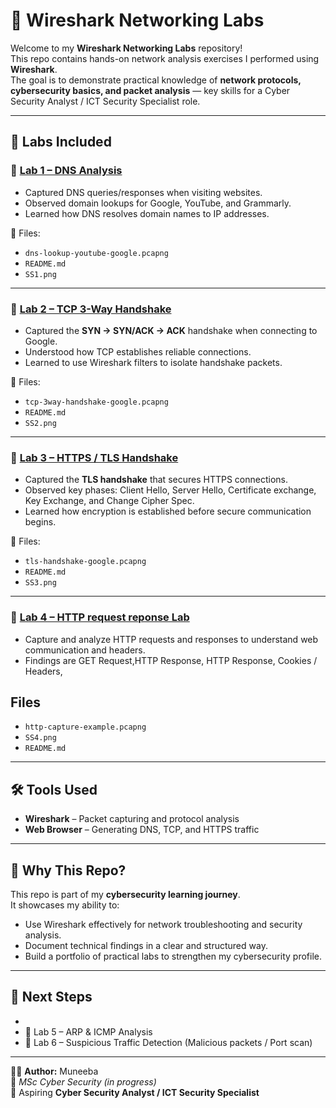 # 🧪 Wireshark Networking Labs

Welcome to my **Wireshark Networking Labs** repository!  
This repo contains hands-on network analysis exercises I performed using **Wireshark**.  
The goal is to demonstrate practical knowledge of **network protocols, cybersecurity basics, and packet analysis** — key skills for a Cyber Security Analyst / ICT Security Specialist role.  

---

## 📂 Labs Included

### 🔹 [Lab 1 – DNS Analysis](Lab1-DNS-Analysis/README.md)
- Captured DNS queries/responses when visiting websites.
- Observed domain lookups for Google, YouTube, and Grammarly.
- Learned how DNS resolves domain names to IP addresses.

📁 Files:  
- `dns-lookup-youtube-google.pcapng`  
- `README.md`  
- `SS1.png`

---

### 🔹 [Lab 2 – TCP 3-Way Handshake](Lab2-TCP3-Way-Handshake/README.md)
- Captured the **SYN → SYN/ACK → ACK** handshake when connecting to Google.
- Understood how TCP establishes reliable connections.
- Learned to use Wireshark filters to isolate handshake packets.

📁 Files:  
- `tcp-3way-handshake-google.pcapng`  
- `README.md`  
- `SS2.png`

---

### 🔹 [Lab 3 – HTTPS / TLS Handshake](Lab3-HTTPS-TLS-Handshake/README.md)
- Captured the **TLS handshake** that secures HTTPS connections.
- Observed key phases: Client Hello, Server Hello, Certificate exchange, Key Exchange, and Change Cipher Spec.
- Learned how encryption is established before secure communication begins.

📁 Files:  
- `tls-handshake-google.pcapng`  
- `README.md`  
- `SS3.png`

---
### 🔹 [Lab 4 – HTTP request reponse Lab](Lab4-HTTP-Request-Response-Analysis/README.md)
- Capture and analyze HTTP requests and responses to understand web communication and headers.
- Findings are GET Request,HTTP Response, HTTP Response, Cookies / Headers,

##  Files
- `http-capture-example.pcapng`
- `SS4.png`
- `README.md`

---

## 🛠 Tools Used
- **Wireshark** – Packet capturing and protocol analysis  
- **Web Browser** – Generating DNS, TCP, and HTTPS traffic  

---

## 🌟 Why This Repo?
This repo is part of my **cybersecurity learning journey**.  
It showcases my ability to:  
- Use Wireshark effectively for network troubleshooting and security analysis.  
- Document technical findings in a clear and structured way.  
- Build a portfolio of practical labs to strengthen my cybersecurity profile.  

---

## 🚀 Next Steps
- 
- 📡 Lab 5 – ARP & ICMP Analysis  
- 🔎 Lab 6 – Suspicious Traffic Detection (Malicious packets / Port scan)  

---

👩‍💻 **Author:** Muneeba  
📌 *MSc Cyber Security (in progress)*  
📌 Aspiring **Cyber Security Analyst / ICT Security Specialist**  
